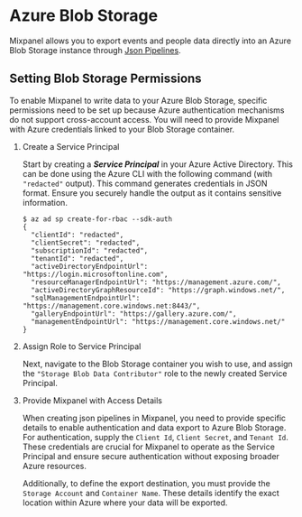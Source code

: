 # Azure Blob Storage

Mixpanel allows you to export events and people data directly into an Azure Blob Storage instance through [Json Pipelines](/docs/json-pipelines/overview).

## Setting Blob Storage Permissions

To enable Mixpanel to write data to your Azure Blob Storage, specific permissions need to be set up because Azure authentication mechanisms do not support cross-account access. You will need to provide Mixpanel with Azure credentials linked to your Blob Storage container.

1. Create a Service Principal

    Start by creating a **_Service Principal_** in your Azure Active Directory. This can be done using the Azure CLI with the following command (with `"redacted"` output). This command generates credentials in JSON format. Ensure you securely handle the output as it contains sensitive information.

    ```shell
    $ az ad sp create-for-rbac --sdk-auth
    {
      "clientId": "redacted",
      "clientSecret": "redacted",
      "subscriptionId": "redacted",
      "tenantId": "redacted",
      "activeDirectoryEndpointUrl": "https://login.microsoftonline.com",
      "resourceManagerEndpointUrl": "https://management.azure.com/",
      "activeDirectoryGraphResourceId": "https://graph.windows.net/",
      "sqlManagementEndpointUrl": "https://management.core.windows.net:8443/",
      "galleryEndpointUrl": "https://gallery.azure.com/",
      "managementEndpointUrl": "https://management.core.windows.net/"
    }
    ```

2. Assign Role to Service Principal

    Next, navigate to the Blob Storage container you wish to use, and assign the `"Storage Blob Data Contributor"` role to the newly created Service Principal.

3. Provide Mixpanel with Access Details

    When creating json pipelines in Mixpanel, you need to provide specific details to enable authentication and data export to Azure Blob Storage. For authentication, supply the `Client Id`, `Client Secret`, and `Tenant Id`. These credentials are crucial for Mixpanel to operate as the Service Principal and ensure secure authentication without exposing broader Azure resources.

    Additionally, to define the export destination, you must provide the `Storage Account` and `Container Name`. These details identify the exact location within Azure where your data will be exported.
